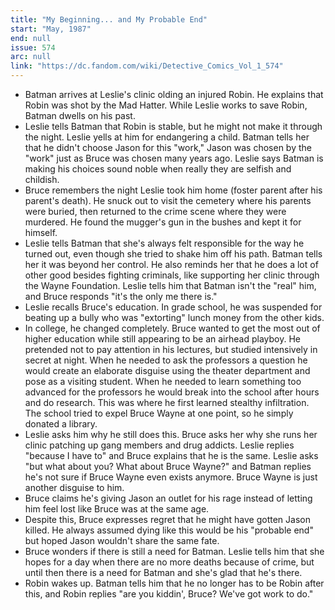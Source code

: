 ```yaml
---
title: "My Beginning... and My Probable End"
start: "May, 1987"
end: null
issue: 574
arc: null
link: "https://dc.fandom.com/wiki/Detective_Comics_Vol_1_574"
---
```


- Batman arrives at Leslie's clinic olding an injured Robin. He explains that Robin was shot by the Mad Hatter. While Leslie works to save Robin, Batman dwells on his past.
- Leslie tells Batman that Robin is stable, but he might not make it through the night. Leslie yells at him for endangering a child. Batman tells her that he didn't choose Jason for this "work," Jason was chosen by the "work" just as Bruce was chosen many years ago. Leslie says Batman is making his choices sound noble when really they are selfish and childish.
- Bruce remembers the night Leslie took him home (foster parent after his parent's death). He snuck out to visit the cemetery where his parents were buried, then returned to the crime scene where they were murdered. He found the mugger's gun in the bushes and kept it for himself.
- Leslie tells Batman that she's always felt responsible for the way he turned out, even though she tried to shake him off his path. Batman tells her it was beyond her control. He also reminds her that he does a lot of other good besides fighting criminals, like supporting her clinic through the Wayne Foundation. Leslie tells him that Batman isn't the "real" him, and Bruce responds "it's the only me there is."
- Leslie recalls Bruce's education. In grade school, he was suspended for beating up a bully who was "extorting" lunch money from the other kids.
- In college, he changed completely. Bruce wanted to get the most out of higher education while still appearing to be an airhead playboy. He pretended not to pay attention in his lectures, but studied intensively in secret at night. When he needed to ask the professors a question he would create an elaborate disguise using the theater department and pose as a visiting student. When he needed to learn something too advanced for the professors he would break into the school after hours and do research. This was where he first learned stealthy infiltration. The school tried to expel Bruce Wayne at one point, so he simply donated a library.
- Leslie asks him why he still does this. Bruce asks her why she runs her clinic patching up gang members and drug addicts. Leslie replies "because I have to" and Bruce explains that he is the same. Leslie asks "but what about you? What about Bruce Wayne?" and Batman replies he's not sure if Bruce Wayne even exists anymore. Bruce Wayne is just another disguise to him.
- Bruce claims he's giving Jason an outlet for his rage instead of letting him feel lost like Bruce was at the same age.
- Despite this, Bruce expresses regret that he might have gotten Jason killed. He always assumed dying like this would be his "probable end" but hoped Jason wouldn't share the same fate.
- Bruce wonders if there is still a need for Batman. Leslie tells him that she hopes for a day when there are no more deaths because of crime, but until then there is a need for Batman and she's glad that he's there.
- Robin wakes up. Batman tells him that he no longer has to be Robin after this, and Robin replies "are you kiddin', Bruce? We've got work to do."
